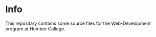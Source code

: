 # Info
This repositary contains some source files for the Web-Development program at Humber College.
